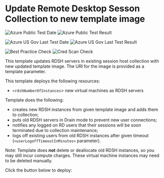 # Update Remote Desktop Sesson Collection to new template image

![Azure Public Test Date](https://azurequickstartsservice.blob.core.windows.net/badges/rds-update-rdsh-collection/PublicLastTestDate.svg)
![Azure Public Test Result](https://azurequickstartsservice.blob.core.windows.net/badges/rds-update-rdsh-collection/PublicDeployment.svg)

![Azure US Gov Last Test Date](https://azurequickstartsservice.blob.core.windows.net/badges/rds-update-rdsh-collection/FairfaxLastTestDate.svg)
![Azure US Gov Last Test Result](https://azurequickstartsservice.blob.core.windows.net/badges/rds-update-rdsh-collection/FairfaxDeployment.svg)

![Best Practice Check](https://azurequickstartsservice.blob.core.windows.net/badges/rds-update-rdsh-collection/BestPracticeResult.svg)
![Cred Scan Check](https://azurequickstartsservice.blob.core.windows.net/badges/rds-update-rdsh-collection/CredScanResult.svg)

This template updates RDSH servers in existing session host collection with new updated template image. The URI for the image is provided as a template parameter.

This template deploys the following resources:
+ `<rdshNumberOfInstances`> new virtual machines as RDSH servers

Template does the following:
+ creates new RDSH instances from given template image  and  adds them to collection;
+ puts old  RDSH servers in Drain mode to prevent new user connections;
+ notifies any logged on RD users that their sessions will be soon terminated due to collection maintenance;
+ logs off existing users from old RDSH instances after given timeout (`<userLogoffTimeoutInMinutes>` parameter).

Note: Template does **not** delete or deallocate old RDSH instances, so you may still incur compute charges. These virtual machine instances may need to be deleted manually.

Click the button below to deploy:

<a href="https://portal.azure.com/#create/Microsoft.Template/uri/https%3A%2F%2Fraw.githubusercontent.com%2Fmmarch%2Fazure-quickstart-templates%2Fmaster%2Frds-update-rdsh-collection%2Fazuredeploy.json" target="_blank">
    

<a href="http://armviz.io/#/?load=https%3A%2F%2Fraw.githubusercontent.com%2Fmmarch%2Fazure-quickstart-templates%2Fmaster%2Frds-update-rdsh-collection%2Fazuredeploy.json" target="_blank">
    


